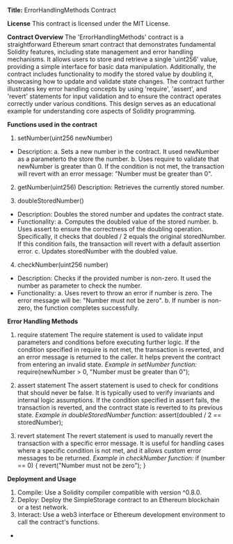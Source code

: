 **Title:** ErrorHandlingMethods Contract

**License**
This contract is licensed under the MIT License.

**Contract Overview**
The 'ErrorHandlingMethods' contract is a straightforward Ethereum smart contract that demonstrates fundamental Solidity features, including state management and error handling mechanisms. It allows users to store and retrieve a single 'uint256' value, providing a simple interface for basic data manipulation. Additionally, the contract includes functionality to modify the stored value by doubling it, showcasing how to update and validate state changes. The contract further illustrates key error handling concepts by using 'require', 'assert', and 'revert' statements for input validation and to ensure the contract operates correctly under various conditions. This design serves as an educational example for understanding core aspects of Solidity programming.

**Functions used in the contract**

1. setNumber(uint256 newNumber)
 - Description: a. Sets a new number in the contract. It used newNumber as a parameterto the store the 
                   number.
                b. Uses require to validate that newNumber is greater than 0. If the condition is not met, 
                   the transaction will revert with an error message: "Number must be greater than 0".

2. getNumber(uint256)
Description: Retrieves the currently stored number.

3. doubleStoredNumber()
- Description: Doubles the stored number and updates the contract state.
- Functionality: a. Computes the doubled value of the stored number.
               b. Uses assert to ensure the correctness of the doubling operation. Specifically, it checks 
                  that doubled / 2 equals the original storedNumber. If this condition fails, the 
                  transaction will revert with a default assertion error.
              c. Updates storedNumber with the doubled value.

4. checkNumber(uint256 number)
- Description: Checks if the provided number is non-zero. It used the number as parameter to check the 
                number.
- Functionality: a. Uses revert to throw an error if number is zero. The error message will be: "Number 
                    must not be zero".
               b. If number is non-zero, the function completes successfully.
  
 **Error Handling Methods**
  
1) require statement
The require statement is used to validate input parameters and conditions before executing further logic. If the condition specified in require is not met, the transaction is reverted, and an error message is returned to the caller. It helps prevent the contract from entering an invalid state.
_Example in setNumber function:_ require(newNumber > 0, "Number must be greater than 0");

2) assert statement
The assert statement is used to check for conditions that should never be false. It is typically used to verify invariants and internal logic assumptions. If the condition specified in assert fails, the transaction is reverted, and the contract state is reverted to its previous state.
_Example in doubleStoredNumber function:_ assert(doubled / 2 == storedNumber);

3) revert statement
The revert statement is used to manually revert the transaction with a specific error message. It is useful for handling cases where a specific condition is not met, and it allows custom error messages to be returned.
_Example in checkNumber function:_ if (number == 0) {
                                       revert("Number must not be zero");
                                    }

**Deployment and Usage**

1. Compile: Use a Solidity compiler compatible with version ^0.8.0.
2. Deploy: Deploy the SimpleStorage contract to an Ethereum blockchain or a test network.
3. Interact: Use a web3 interface or Ethereum development environment to call the contract's functions.


   

   
- 



